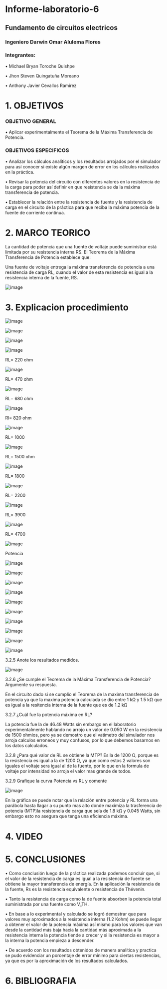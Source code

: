 # Informe-laboratorio-6

## Fundamento de circuitos electricos

### Ingeniero Darwin Omar Alulema Flores

### Integrantes:
•	Michael Bryan Toroche Quishpe 

•	Jhon Steven Quingatuña Moreano

•	 Anthony Javier Cevallos Ramirez

# 1. OBJETIVOS


### OBJETIVO GENERAL
•	Aplicar experimentalmente el Teorema de la Máxima Transferencia de Potencia.
### OBJETIVOS ESPECIFICOS
•	Analizar los cálculos analíticos y los resultados arrojados por el simulador para así conocer si existe algún margen de error en los cálculos realizados en la práctica.

•	Revisar la potencia del circuito con diferentes valores en la resistencia de la carga para poder así definir en que resistencia se da la máxima transferencia de potencia.

•	Establecer la relación entre la resistencia de fuente y la resistencia de carga en el circuito de la práctica para que reciba la máxima potencia de la fuente de corriente continua.




# 2. MARCO TEORICO


La cantidad de potencia que una fuente de voltaje puede suministrar está limitada por su resistencia interna RS. El Teorema de la Máxima Transferencia de Potencia establece que:

Una fuente de voltaje entrega la máxima transferencia de potencia a una resistencia de carga RL, cuando el valor de esta resistencia es igual a la resistencia interna de la fuente, RS.

![image](https://user-images.githubusercontent.com/116813974/211882722-adfa04c1-86bc-4514-a949-6175ac02b425.png)


# 3. Explicacion procedimiento

![image](https://user-images.githubusercontent.com/116761073/211934331-8861620a-285c-4eb0-aebc-d27c103e6fe8.png)

![image](https://user-images.githubusercontent.com/116761073/211942464-8b778b96-6892-44ab-af8e-76e86c3a6cc2.png)

![image](https://user-images.githubusercontent.com/116761073/211942492-728f548b-dcf8-408f-a871-61ce3cf7e2be.png)

![image](https://user-images.githubusercontent.com/116761073/211942541-314ccd08-6df2-4c4a-b91c-58d7c853d8ee.png)

RL= 220 ohm

![image](https://user-images.githubusercontent.com/116761073/211944237-a06e778f-311f-40ff-ae10-d692b0a5924e.png)

RL= 470 ohm

![image](https://user-images.githubusercontent.com/116761073/211944353-1a056b15-b5a8-4d60-9ed4-1a444ccef3db.png)

RL= 680 ohm

![image](https://user-images.githubusercontent.com/116761073/211944440-2f943e0c-41f9-4c77-890d-5fe12596d9fb.png)

Rl= 820 ohm

![image](https://user-images.githubusercontent.com/116761073/211944523-7c972f11-b3db-40b7-9342-559eb4d2b038.png)

RL= 1000

![image](https://user-images.githubusercontent.com/116761073/211944596-ece08880-1ae7-4041-82e3-44efcd9fc66f.png)

RL= 1500 ohm

![image](https://user-images.githubusercontent.com/116761073/211944672-833edabc-c2c9-4cdd-97ca-d964999f44ab.png)

RL= 1800

![image](https://user-images.githubusercontent.com/116761073/211944734-78a74f6b-fee1-42b5-83fd-66ea2556a7ec.png)

RL= 2200

![image](https://user-images.githubusercontent.com/116761073/211944831-025d53c2-ce2b-43d2-b081-e063b82c626c.png)

RL= 3900

![image](https://user-images.githubusercontent.com/116761073/211944922-0bb903a4-4c99-49b2-a996-4e837976fba6.png)

RL= 4700

![image](https://user-images.githubusercontent.com/116761073/211944992-71f838a8-3dfa-451c-a8f9-ff31f568a486.png)

Potencia

![image](https://user-images.githubusercontent.com/116761073/212223922-0313ef9a-1da6-4ed3-b700-9924eed929ea.png)

![image](https://user-images.githubusercontent.com/116761073/212223980-d5cf137d-1e93-40e6-871d-4941f2fc3a8f.png)

![image](https://user-images.githubusercontent.com/116761073/212224027-d24d6d2e-6812-467f-8116-c6312995ca37.png)

![image](https://user-images.githubusercontent.com/116761073/212224059-4e2d0ddb-da99-4733-95c4-3579b177982f.png)

![image](https://user-images.githubusercontent.com/116761073/212224111-eaf716bb-714c-4d65-b3bb-a6dac5b76dde.png)

![image](https://user-images.githubusercontent.com/116761073/212224157-fa83b163-ed31-44f1-9532-76dde705e4b4.png)

![image](https://user-images.githubusercontent.com/116761073/212224194-88b10411-7c91-4a5e-9f58-722913cfcf81.png)

![image](https://user-images.githubusercontent.com/116761073/212224245-15dbe1fe-6902-4756-8b4b-95c175a99a51.png)

![image](https://user-images.githubusercontent.com/116761073/212224294-15174f89-3ae6-4638-830b-3821847c1090.png)

![image](https://user-images.githubusercontent.com/116761073/212224341-08294bb9-6fd0-4007-8ce0-ac33b037df38.png)

3.2.5 Anote los resultados medidos.

![image](https://user-images.githubusercontent.com/116775893/212346432-01bd923e-24f0-4f23-8cb3-02a65352fd48.png)

3.2.6 ¿Se cumple el Teorema de la Máxima Transferencia de Potencia? Argumente su respuesta.

En el circuito dado si se cumplio el Teorema de la maxima transferencia de potencia ya que la maxima potencia calculada se dio entre 1 kΩ y 1.5 kΩ que es igual a la resitencia interna de la fuente que es de 1.2 kΩ

3.2.7 ¿Cuál fue la potencia máxima en RL?

La potencia fue la de 46.48 Watts sin embargo en el laboratorio experimentalmente hablando no arrojo un valor de 0.050 W en la resistencia de 1500 ohmios, pero ya se demostro que el vatímetro del simulador nos arroja calculos erroneos y muy confusos, por lo que debemos basarnos en los datos calculados.

3.2.8 ¿Para qué valor de RL se obtiene la MTP? Es la de 1200 Ω, porque es la resistencia es igual a la de 1200 Ω, ya que como estos 2 valores son iguales el voltaje sera igual al de la fuente, por lo que en la formula de voltaje por intensidad no arroja el valor mas grande de todos.

3.2.9 Grafique la curva Potencia vs RL y comente

![image](https://user-images.githubusercontent.com/116775893/212346669-c8a0c141-6fa0-4a17-b747-16238d62377c.png)

En la gráfica se puede notar que la relación entre potencia y RL forma una parábola hasta llagar a su punto mas alto donde maximiza la trasferencia de potencia (MTP)la resistencia de carga que seía de 1.8 kΩ y 0.045 Watts, sin embargo esto no asegura que tenga una eficiencia máxima.

# 4. VIDEO


# 5. CONCLUSIONES
•	Como conclusión luego de la práctica realizada podemos concluir que, si el valor de la resistencia de carga es igual a la resistencia de fuente se obtiene la mayor transferencia de energía. En la aplicación la resistencia de la fuente, Rs es la resistencia equivalente o resistencia de Thévenin.

•	Tanto la resistencia de carga como la de fuente absorben la potencia total suministrada por una fuente como V_TH.

•	En base a lo experimental y calculado se logró demostrar que para valores muy aproximados a la resistencia interna (1.2 Kohm) se puede llegar a obtener el valor de la potencia máxima así mismo para los valores que van desde la cantidad más baja hacia la cantidad más aproximada a la resistencia interna la potencia tiende a crecer y si la resistencia es mayor a la interna la potencia empieza a descender.

•	De acuerdo con los resultados obtenidos de manera analítica y practica se pudo evidenciar un porcentaje de error mínimo para ciertas resistencias, ya que es por la aproximación de los resultados calculados.


# 6. BIBLIOGRAFIA
